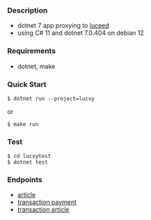 ### Description
- dotnet 7 app proxying to [luceed](https://kb.luceed.hr/)
- using C# 11 and dotnet 7.0.404 on debian 12

### Requirements
- dotnet, make

### Quick Start
```console
$ dotnet run --project=lucxy
```
or
```console
$ make run
```

### Test
```console
$ cd lucxytest
$ dotnet test
```

### Endpoints
- [article](http://localhost:5293/luceed/article/pri)
- [transaction payment](http://localhost:5293/luceed/transaction/payment/132-1/01.01.2020/01.01.2024)
- [transaction article](http://localhost:5293/luceed/transaction/article/132-1/01.01.2020/01.01.2024)
